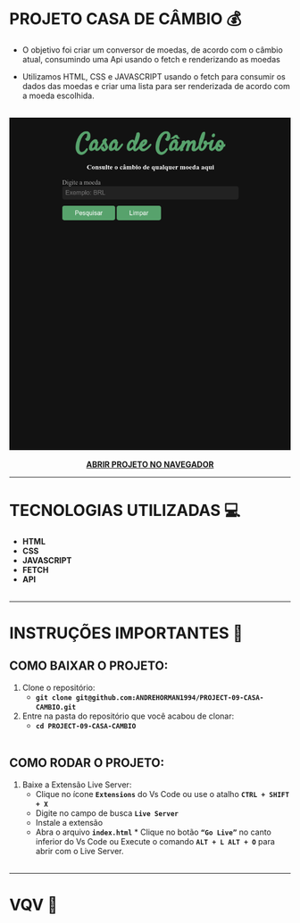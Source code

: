 # PROJETO CASA DE CÂMBIO 💰

- O objetivo foi criar um conversor de moedas, de acordo com o câmbio atual, consumindo uma Api usando o fetch e renderizando as moedas

- Utilizamos HTML, CSS e JAVASCRIPT usando o fetch para consumir os dados das moedas e criar uma lista para ser renderizada de acordo com a moeda escolhida.
<br></br>

<p align="center">

  <img src="./PROJETO-CASA-CAMBIO.gif" />

</p>

<span align="center">

**[ABRIR PROJETO NO NAVEGADOR](https://andrehorman1994.github.io/PROJECT-09-CASA-CAMBIO/)**

</span>

---

# TECNOLOGIAS UTILIZADAS 💻

- **HTML**
- **CSS**
- **JAVASCRIPT**
- **FETCH**
- **API**
  <br></br>

---

# INSTRUÇÕES IMPORTANTES 📝

## COMO BAIXAR O PROJETO:

1. Clone o repositório:
   - **`git clone git@github.com:ANDREHORMAN1994/PROJECT-09-CASA-CAMBIO.git`**
2. Entre na pasta do repositório que você acabou de clonar:
   - **`cd PROJECT-09-CASA-CAMBIO`**
     <br></br>

## COMO RODAR O PROJETO:

1. Baixe a Extensão Live Server:
   - Clique no ícone **`Extensions`** do Vs Code ou use o atalho **`CTRL + SHIFT + X`**
   - Digite no campo de busca **`Live Server`**
   - Instale a extensão
   - Abra o arquivo **`index.html`** \* Clique no botão **`“Go Live”`** no canto inferior do Vs Code ou Execute o comando **`ALT + L ALT + O`** para abrir com o Live Server.
     <br></br>

---

# VQV 🚀
